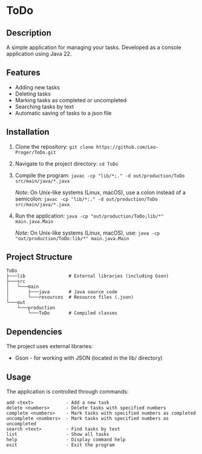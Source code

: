 # ToDo

## Description
A simple application for managing your tasks. Developed as a console application using Java 22.

## Features
- Adding new tasks
- Deleting tasks
- Marking tasks as completed or uncompleted
- Searching tasks by text
- Automatic saving of tasks to a json file

## Installation
1. Clone the repository: `git clone https://github.com/Leo-Proger/ToDo.git`
2. Navigate to the project directory: `cd ToDo`
3. Compile the program: `javac -cp "lib/*;." -d out/production/ToDo src/main/java/*.java`

    _Note_: On Unix-like systems (Linux, macOS), use a colon instead of a semicolon: `javac -cp "lib/*:." -d out/production/ToDo src/main/java/*.java`
4. Run the application: `java -cp "out/production/ToDo;lib/*" main.java.Main`

    _Note_: On Unix-like systems (Linux, macOS), use: `java -cp "out/production/ToDo:lib/*" main.java.Main`

## Project Structure
```
ToDo
├───lib                # External libraries (including Gson)
├───src
│   └───main
│       ├───java       # Java source code
│       └───resources  # Resource files (.json)
└───out
    └───production
        └───ToDo       # Compiled classes
```

## Dependencies
The project uses external libraries:
- Gson - for working with JSON (located in the lib/ directory)

## Usage
The application is controlled through commands:
```
add <text>            - Add a new task
delete <numbers>      - Delete tasks with specified numbers
complete <numbers>    - Mark tasks with specified numbers as completed
uncomplete <numbers>  - Mark tasks with specified numbers as uncompleted
search <text>         - Find tasks by text
list                  - Show all tasks
help                  - Display command help
exit                  - Exit the program
```
